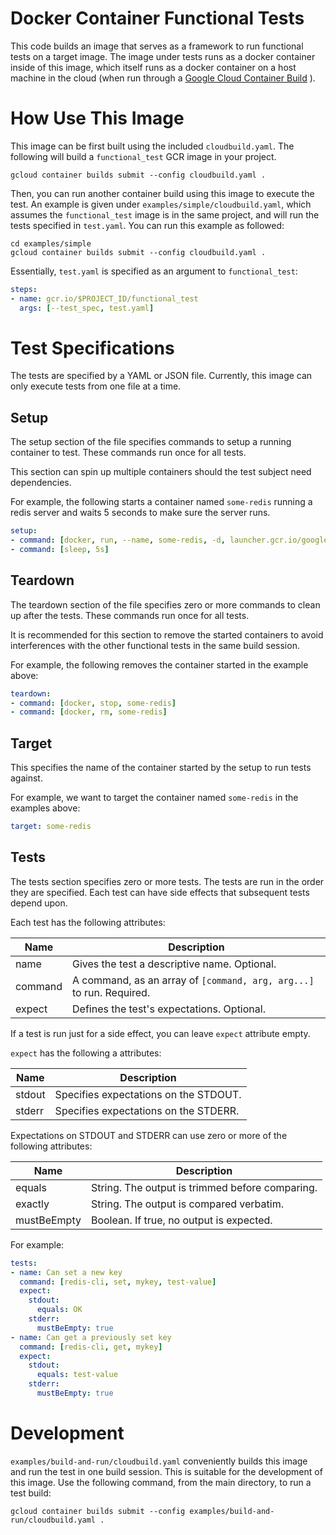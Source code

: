 Docker Container Functional Tests
========================================

This code builds an image that serves as a framework to run functional tests on
a target image. The image under tests runs as a docker container inside of this
image, which itself runs as a docker container on a host machine in the cloud
(when run through a
[Google Cloud Container Build](https://cloud.google.com/container-builder/docs/overview)
).

# How Use This Image

This image can be first built using the included `cloudbuild.yaml`. The
following will build a `functional_test` GCR image in your project.

``` shell
gcloud container builds submit --config cloudbuild.yaml .
```

Then, you can run another container build using this image to execute the test.
An example is given under `examples/simple/cloudbuild.yaml`, which assumes
the `functional_test` image is in the same project, and will run the tests
specified in `test.yaml`. You can run this example as followed:

``` shell
cd examples/simple
gcloud container builds submit --config cloudbuild.yaml .
```

Essentially, `test.yaml` is specified as an argument to `functional_test`:

``` yaml
steps:
- name: gcr.io/$PROJECT_ID/functional_test
  args: [--test_spec, test.yaml]
```

# Test Specifications

The tests are specified by a YAML or JSON file. Currently, this image can only
execute tests from one file at a time.

## Setup

The setup section of the file specifies commands to setup a running container
to test. These commands run once for all tests.

This section can spin up multiple containers should the test subject need
dependencies.

For example, the following starts a container named `some-redis` running a redis
server and waits 5 seconds to make sure the server runs.

``` yaml
setup:
- command: [docker, run, --name, some-redis, -d, launcher.gcr.io/google/redis3]
- command: [sleep, 5s]
```

## Teardown

The teardown section of the file specifies zero or more commands to clean up
after the tests. These commands run once for all tests.

It is recommended for this section to remove the started containers to avoid
interferences with the other functional tests in the same build session.

For example, the following removes the container started in the example above:

``` yaml
teardown:
- command: [docker, stop, some-redis]
- command: [docker, rm, some-redis]
```

## Target

This specifies the name of the container started by the setup to run tests
against.

For example, we want to target the container named `some-redis` in the examples
above:

``` yaml
target: some-redis
```

## Tests

The tests section specifies zero or more tests. The tests are run in the order
they are specified. Each test can have side effects that subsequent tests depend
upon.

Each test has the following attributes:

| Name | Description |
|---|---|
| name | Gives the test a descriptive name. Optional. |
| command | A command, as an array of `[command, arg, arg...]` to run. Required. |
| expect | Defines the test's expectations. Optional. |

If a test is run just for a side effect, you can leave `expect` attribute empty.

`expect` has the following a attributes:

| Name | Description |
|---|---|
| stdout | Specifies expectations on the STDOUT. |
| stderr | Specifies expectations on the STDERR. |

Expectations on STDOUT and STDERR can use zero or more of the following attributes:

| Name | Description |
|---|---|
| equals | String. The output is trimmed before comparing. |
| exactly | String. The output is compared verbatim. |
| mustBeEmpty | Boolean. If true, no output is expected. |

For example:

``` yaml
tests:
- name: Can set a new key
  command: [redis-cli, set, mykey, test-value]
  expect:
    stdout:
      equals: OK
    stderr:
      mustBeEmpty: true
- name: Can get a previously set key
  command: [redis-cli, get, mykey]
  expect:
    stdout:
      equals: test-value
    stderr:
      mustBeEmpty: true
```

# Development

`examples/build-and-run/cloudbuild.yaml` conveniently builds this image and run
the test in one build session. This is suitable for the development of this
image. Use the following command, from the main directory, to run a test build:

``` shell
gcloud container builds submit --config examples/build-and-run/cloudbuild.yaml .
```

